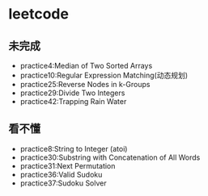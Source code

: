 # leetcode

## 未完成
- practice4:Median of Two Sorted Arrays
- practice10:Regular Expression Matching(动态规划)
- practice25:Reverse Nodes in k-Groups
- practice29:Divide Two Integers
- practice42:Trapping Rain Water


## 看不懂
- practice8:String to Integer (atoi)
- practice30:Substring with Concatenation of All Words
- practice31:Next Permutation
- practice36:Valid Sudoku
- practice37:Sudoku Solver
